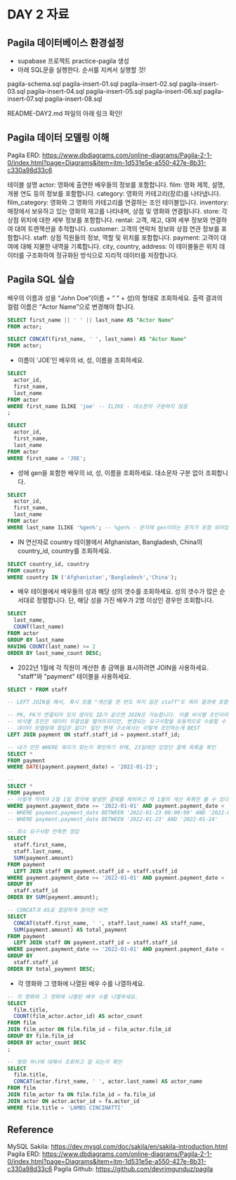 # DAY 2 자료

## Pagila 데이터베이스 환경설정

- supabase 프로젝트 practice-pagila 생성
- 아래 SQL문을 실행한다. 순서를 지켜서 실행할 것!

pagila-schema.sql
pagila-insert-01.sql
pagila-insert-02.sql
pagila-insert-03.sql
pagila-insert-04.sql
pagila-insert-05.sql
pagila-insert-06.sql
pagila-insert-07.sql
pagila-insert-08.sql

README-DAY2.md 파일의 아래 링크 확인!

## Pagila 데이터 모델링 이해

Pagila ERD: https://www.dbdiagrams.com/online-diagrams/Pagila-2-1-0/index.html?page=Diagrams&item=itm-1d531e5e-a550-427e-8b31-c330a98d33c6

테이블 설명
actor: 영화에 출연한 배우들의 정보를 포함합니다.
film: 영화 제목, 설명, 개봉 연도 등의 정보를 포함합니다.
category: 영화의 카테고리(장르)를 나타냅니다.
film_category: 영화와 그 영화의 카테고리를 연결하는 조인 테이블입니다.
inventory: 매장에서 보유하고 있는 영화의 재고를 나타내며, 상점 및 영화와 연결됩니다.
store: 각 상점 위치에 대한 세부 정보를 포함합니다.
rental: 고객, 재고, 대여 세부 정보와 연결하여 대여 트랜잭션을 추적합니다.
customer: 고객의 연락처 정보와 상점 연관 정보를 포함합니다.
staff: 상점 직원들의 정보, 역할 및 위치를 포함합니다.
payment: 고객이 대여에 대해 지불한 내역을 기록합니다.
city, country, address: 이 테이블들은 위치 데이터를 구조화하여 정규화된 방식으로 지리적 데이터를 저장합니다.

## Pagila SQL 실습

배우의 이름과 성을 “John Doe”(이름 + “ “ + 성)의 형태로 조회하세요. 출력 결과의 컬럼 이름은 “Actor Name”으로 변경해야 합니다.

```sql
SELECT first_name || ' ' || last_name AS "Actor Name"
FROM actor;

SELECT CONCAT(first_name, ' ', last_name) AS "Actor Name"
FROM actor;
```

- 이름이 ‘JOE’인 배우의 id, 성, 이름을 조회하세요.

```sql
SELECT
  actor_id,
  first_name,
  last_name
FROM actor
WHERE first_name ILIKE 'joe' -- ILIKE - 대소문자 구분하지 않음
;

SELECT
  actor_id,
  first_name,
  last_name
FROM actor
WHERE first_name = 'JOE';

```

- 성에 gen을 포함한 배우의 id, 성, 이름을 조회하세요. 대소문자 구분 없이 조회합니다.

```sql
SELECT
  actor_id,
  first_name,
  last_name
FROM actor
WHERE last_name ILIKE '%gen%'; -- %gen% - 문자에 gen이라는 문자가 포함 되어있는지 여부
```

- IN 연산자로 country 테이블에서 Afghanistan, Bangladesh, China의 country_id, country를 조회하세요.

```sql
SELECT country_id, country
FROM country
WHERE country IN ('Afghanistan','Bangladesh','China');

```

- 배우 테이블에서 배우들의 성과 해당 성의 갯수를 조회하세요. 성의 갯수가 많은 순서대로 정렬합니다. 단, 해당 성을 가진 배우가 2명 이상인 경우만 조회합니다.

```sql
SELECT
  last_name,
  COUNT(last_name)
FROM actor
GROUP BY last_name
HAVING COUNT(last_name) >= 2
ORDER BY last_name_count DESC;

```

- 2022년 1월에 각 직원이 계산한 총 금액을 표시하려면 JOIN을 사용하세요. "staff"와 "payment" 테이블을 사용하세요.

```sql
SELECT * FROM staff

-- LEFT JOIN을 해서, 혹시 모를 "계산을 한 번도 하지 않은 staff"도 쿼리 결과에 포함할 수 있다.

-- PK, FK가 연결되어 있지 않아도 ID가 같으면 JOIN은 가능합니다. 이를 비식별 조인이라고 한다.
-- 비식별 조인은 데이터 무결성을 떨어뜨리지만, 변경되는 요구사항을 유동적으로 수용할 수 있는 장점이 있습니다.
-- 데이터 모델링에 정답은 없다! 일단 현재 구소에서는 이렇게 조인하는게 BEST
LEFT JOIN payment ON staff.staff_id = payment.staff_id;

-- 내가 만든 WHERE 쿼리가 맞는지 확인하기 위해, 23일에만 있었던 결제 목록을 확인
SELECT *
FROM payment
WHERE DATE(payment.payment_date) = '2022-01-23';

--
SELECT *
FROM payment
-- 이렇게 적어야 2월 1일 정각에 발생한 결제를 제외하고 딱 1월의 게산 목록만 볼 수 있다.
WHERE payment.payment_date >= '2022-01-01' AND payment.payment_date < '2022-02-01'
-- WHERE payment.payment_date BETWEEN '2022-01-23 00:00:00' AND '2022-01-24 00:00:00'
-- WHERE payment.payment_date BETWEEN '2022-01-23' AND '2022-01-24'
```

```sql
-- 최소 요구사항 만족한 정답
SELECT
  staff.first_name,
  staff.last_name,
  SUM(payment.amount)
FROM payment
  LEFT JOIN staff ON payment.staff_id = staff.staff_id
WHERE payment.payment_date >= '2022-01-01' AND payment.payment_date < '2022-02-01'
GROUP BY
  staff.staff_id
ORDER BY SUM(payment.amount);
```

```sql
-- CONCAT과 AS로 깔끔하게 정리한 버전
SELECT
  CONCAT(staff.first_name, ' ', staff.last_name) AS staff_name,
  SUM(payment.amount) AS total_payment
FROM payment
  LEFT JOIN staff ON payment.staff_id = staff.staff_id
WHERE payment.payment_date >= '2022-01-01' AND payment.payment_date < '2022-02-01'
GROUP BY
  staff.staff_id
ORDER BY total_payment DESC;
```

- 각 영화와 그 영화에 나열된 배우 수를 나열하세요.

```sql
-- 각 영화와 그 영화에 나열된 배우 수를 나열하세요.
SELECT
  film.title,
  COUNT(film_actor.actor_id) AS actor_count
FROM film
JOIN film_actor ON film.film_id = film_actor.film_id
GROUP BY film.film_id
ORDER BY actor_count DESC
;

-- 영화 하나에 대해서 조회하고 잘 되는지 확인
SELECT
  film.title,
  CONCAT(actor.first_name, ' ', actor.last_name) AS actor_name
FROM film
JOIN film_actor fa ON film.film_id = fa.film_id
JOIN actor ON actor.actor_id = fa.actor_id
WHERE film.title = 'LAMBS CINCINATTI'
```

## Reference

MySQL Sakila: https://dev.mysql.com/doc/sakila/en/sakila-introduction.html
Pagila ERD: https://www.dbdiagrams.com/online-diagrams/Pagila-2-1-0/index.html?page=Diagrams&item=itm-1d531e5e-a550-427e-8b31-c330a98d33c6
Pagila Github: https://github.com/devrimgunduz/pagila
